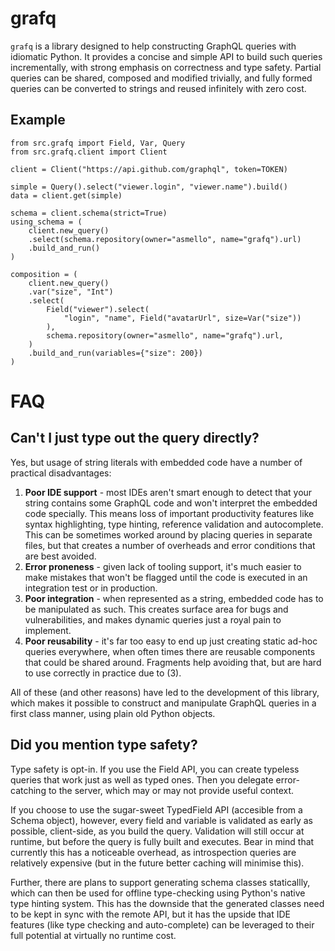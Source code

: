 # grafq

`grafq` is a library designed to help constructing GraphQL queries with idiomatic Python. It provides a concise and simple API to build such queries incrementally, with strong emphasis on correctness and type safety. Partial queries can be shared, composed and modified trivially, and fully formed queries can be converted to strings and reused infinitely with zero cost.

## Example

```python3
from src.grafq import Field, Var, Query
from src.grafq.client import Client

client = Client("https://api.github.com/graphql", token=TOKEN)

simple = Query().select("viewer.login", "viewer.name").build()
data = client.get(simple)

schema = client.schema(strict=True)
using_schema = (
    client.new_query()
    .select(schema.repository(owner="asmello", name="grafq").url)
    .build_and_run()
)

composition = (
    client.new_query()
    .var("size", "Int")
    .select(
        Field("viewer").select(
            "login", "name", Field("avatarUrl", size=Var("size"))
        ),
        schema.repository(owner="asmello", name="grafq").url,
    )
    .build_and_run(variables={"size": 200})
)
```

# FAQ
## Can't I just type out the query directly?
Yes, but usage of string literals with embedded code have a number of practical disadvantages:
1. **Poor IDE support** - most IDEs aren't smart enough to detect that your string contains some GraphQL code and won't interpret the embedded code specially. This means loss of important productivity features like syntax highlighting, type hinting, reference validation and autocomplete. This can be sometimes worked around by placing queries in separate files, but that creates a number of overheads and error conditions that are best avoided.
2. **Error proneness** - given lack of tooling support, it's much easier to make mistakes that won't be flagged until the code is executed in an integration test or in production.
3. **Poor integration** - when represented as a string, embedded code has to be manipulated as such. This creates surface area for bugs and vulnerabilities, and makes dynamic queries just a royal pain to implement.
4. **Poor reusability** - it's far too easy to end up just creating static ad-hoc queries everywhere, when often times there are reusable components that could be shared around. Fragments help avoiding that, but are hard to use correctly in practice due to (3).

All of these (and other reasons) have led to the development of this library, which makes it possible to construct and manipulate GraphQL queries in a first class manner, using plain old Python objects.

## Did you mention type safety?

Type safety is opt-in. If you use the Field API, you can create typeless queries that work just as well as typed ones. Then you delegate error-catching to the server, which may or may not provide useful context. 

If you choose to use the sugar-sweet TypedField API (accesible from a Schema object), however, every field and variable is validated as early as possible, client-side, as you build the query. Validation will still occur at runtime, but before the query is fully built and executes. Bear in mind that currently this has a noticeable overhead, as introspection queries are relatively expensive (but in the future better caching will minimise this).

Further, there are plans to support generating schema classes staticallly, which can then be used for offline type-checking using Python's native type hinting system. This has the downside that the generated classes need to be kept in sync with the remote API, but it has the upside that IDE features (like type checking and auto-complete) can be leveraged to their full potential at virtually no runtime cost.

